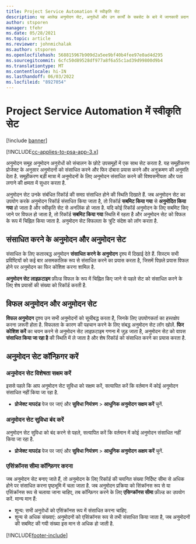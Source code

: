 ```yaml
---
title: Project Service Automation में स्वीकृति सेट
description: यह आलेख अनुमोदन सेट, अनुरोधों और उन कार्यों के सबसेट के बारे में जानकारी प्रदान करता है।
author: stsporen
manager: tfehr
ms.date: 05/28/2021
ms.topic: article
ms.reviewer: johnmichalak
ms.author: stsporen
ms.openlocfilehash: 568815967b909d2a5ee9bf40b4fee97e0ad4d295
ms.sourcegitcommit: 6cfc50d89528df977a8f6a55c1ad39d99800d9b4
ms.translationtype: MT
ms.contentlocale: hi-IN
ms.lasthandoff: 06/03/2022
ms.locfileid: "8927054"
---
```

# <a name="approval-sets-in-project-service-automation"></a>Project Service Automation में स्वीकृति सेट

[!include [banner](../includes/psa-now-project-operations.md)]

[!INCLUDE[cc-applies-to-psa-app-3.x](../includes/cc-applies-to-psa-app-3x.md)]

अनुमोदन समूह अनुमोदन अनुरोधों को संचालन के छोटे उपसमूहों में एक साथ सेट करता है. यह समूहीकरण प्रोजेक्ट के अनुसार अनुमोदनों को संसाधित करने और फिर दोबारा प्रयास करने और अनुक्रमण की अनुमति देता है. समूहीकरण बड़ी मात्रा में अनुमोदनों के लिए अनुमोदन संसाधित करने की विश्वसनीयता और पता लगाने की क्षमता में सुधार करता है.

अनुमोदन सेट उनके संबंधित रिकॉर्ड की समग्र संसाधित होने की स्थिति दिखाते हैं. जब अनुमोदन सेट का उपयोग करके अनुमोदन रिकॉर्ड संसाधित किया जाता है, तो रिकॉर्ड **सबमिट किया गया** से **अनुमोदित किया गया** हो जाता है और स्वीकृति सेट से अनलिंक हो जाता है. यदि कोई रिकॉर्ड अनुमोदन के लिए सबमिट किए जाने पर विफल हो जाता है, तो रिकॉर्ड **सबमिट किया गया** स्थिति में रहता है और अनुमोदन सेट को विफल के रूप में चिह्नित किया जाता है. अनुमोदन सेट विफलता के त्रुटि संदेश को लॉग करता है.

## <a name="processing-approvals-and-approval-sets"></a>संसाधित करने के अनुमोदन और अनुमोदन सेट
संसाधित के लिए कतारबद्ध अनुमोदन **संसाधित करने के अनुमोदन** दृश्य में दिखाई देते हैं. सिस्टम सभी प्रविष्टियों को कई बार असमकालिक रूप से संसाधित करने का प्रयास करता है, जिसमें पिछले प्रयास विफल होने पर अनुमोदन का फिर कोशिश करना शामिल है.

**अनुमोदन सेट लाइफ़टाइम** फ़ील्ड विफल के रूप में चिह्नित किए जाने से पहले सेट को संसाधित करने के लिए शेष प्रयासों की संख्या को रिकॉर्ड करती है.

## <a name="failed-approvals-and-approval-sets"></a>विफल अनुमोदन और अनुमोदन सेट
**विफल अनुमोदन** दृश्य उन सभी अनुमोदनों को सूचीबद्ध करता है, जिनके लिए उपयोगकर्ता का हस्तक्षेप करना ज़रूरी होता है. विफलता के कारण की पहचान करने के लिए संबद्ध अनुमोदन सेट लॉग खोलें.
**फिर कोशिश करें** का चयन करने से अनुमोदन सेट लाइफ़टाइम गणना में जुड़ जाता है, अनुमोदन सेट को वापस **संसाधित किया जा रहा है** की स्थिति में ले जाता है और शेष रिकॉर्ड को संसाधित करने का प्रयास करता है.

## <a name="configure-approval-sets"></a>अनुमोदन सेट कॉन्फ़िगर करें

###  <a name="enable-the-approval-sets-feature"></a>अनुमोदन सेट विशेषता सक्षम करें
इससे पहले कि आप अनुमोदन सेट सुविधा को सक्षम करें, सत्यापित करें कि वर्तमान में कोई अनुमोदन संसाधित नहीं किया जा रहा है.

- **प्रोजेक्ट मापदंड** पेज पर जाएं और **सुविधा नियंत्रण** > **आधुनिक अनुमोदन सक्षम करें** चुनें.

### <a name="turn-off-the-approval-sets-feature"></a>अनुमोदन सेट सुविधा बंद करें
अनुमोदन सेट सुविधा को बंद करने से पहले, सत्यापित करें कि वर्तमान में कोई अनुमोदन संसाधित नहीं किया जा रहा है.

- **प्रोजेक्ट मापदंड** पेज पर जाएं और **सुविधा नियंत्रण** > **आधुनिक अनुमोदन अक्षम करें** चुनें.

### <a name="configuring-the-asynchronous-threshold"></a>एसिंक्रॉनस सीमा कॉन्फ़िगर करना 
जब अनुमोदन सेट बनाए जाते हैं, तो अनुमोदन के लिए रिकॉर्ड की चयनित संख्या निर्दिष्ट सीमा से अधिक होने पर संसाधित करना पृष्ठभूमि में चला जाता है. जब अनुमोदन प्रक्रिया को सिंक्रॉनस रूप से या एसिंक्रॉनस रूप से चलाया जाना चाहिए, तब कॉन्फ़िगर करने के लिए **एसिन्क्रॉनस सीमा** फ़ील्ड का उपयोग करें.
मान्य मान हैं:

  - शून्य: सभी अनुरोधों को एसिंक्रॉनस रूप में संसाधित करना चाहिए. 
  - शून्य से अधिक संख्याएं: अनुमोदनों को एसिंक्रॉनस रूप से तभी संसाधित किया जाता है, जब अनुमोदनों की सबमिट की गयी संख्या इस मान से अधिक हो जाती है.

[!INCLUDE[footer-include](../includes/footer-banner.md)]
